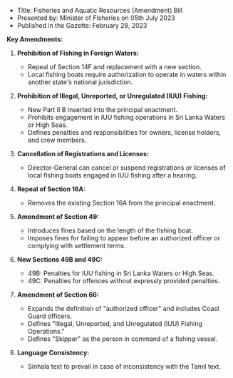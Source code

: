 - Title: Fisheries and Aquatic Resources (Amendment) Bill 
- Presented by: Minister of Fisheries on 05th July 2023
- Published in the Gazette: February 28, 2023

**Key Amendments:**
1. **Prohibition of Fishing in Foreign Waters:**
   - Repeal of Section 14F and replacement with a new section.
   - Local fishing boats require authorization to operate in waters within another state's national jurisdiction.

2. **Prohibition of Illegal, Unreported, or Unregulated (IUU) Fishing:**
   - New Part II B inserted into the principal enactment.
   - Prohibits engagement in IUU fishing operations in Sri Lanka Waters or High Seas.
   - Defines penalties and responsibilities for owners, license holders, and crew members.

3. **Cancellation of Registrations and Licenses:**
   - Director-General can cancel or suspend registrations or licenses of local fishing boats engaged in IUU fishing after a hearing.

4. **Repeal of Section 16A:**
   - Removes the existing Section 16A from the principal enactment.

5. **Amendment of Section 49:**
   - Introduces fines based on the length of the fishing boat.
   - Imposes fines for failing to appear before an authorized officer or complying with settlement terms.

6. **New Sections 49B and 49C:**
   - 49B: Penalties for IUU fishing in Sri Lanka Waters or High Seas.
   - 49C: Penalties for offences without expressly provided penalties.

7. **Amendment of Section 66:**
   - Expands the definition of "authorized officer" and includes Coast Guard officers.
   - Defines "Illegal, Unreported, and Unregulated (IUU) Fishing Operations."
   - Defines "Skipper" as the person in command of a fishing vessel.

8. **Language Consistency:**
   - Sinhala text to prevail in case of inconsistency with the Tamil text.